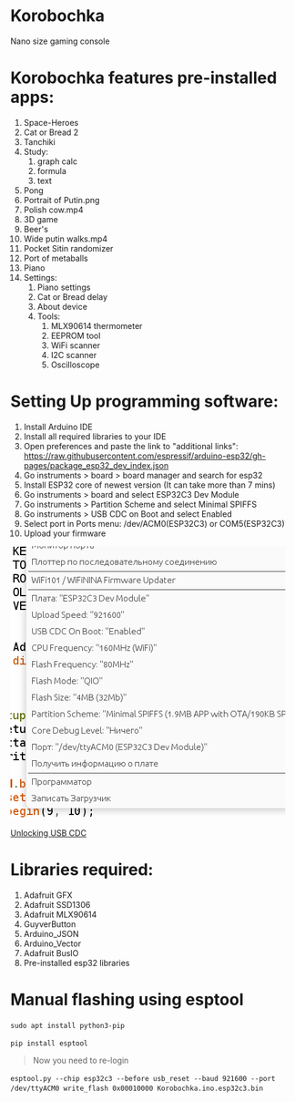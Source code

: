 # Korobochka
Nano size gaming console

# Korobochka features pre-installed apps:
  1. Space-Heroes
  2. Cat or Bread 2
  3. Tanchiki
  5. Study:
      1. graph calc
      2. formula
      3. text
  6. Pong
  7. Portrait of Putin.png
  8. Polish cow.mp4
  9. 3D game
  10. Beer's
  11. Wide putin walks.mp4
  12. Pocket Sitin randomizer
  13. Port of metaballs
  14. Piano
  15. Settings:
      1. Piano settings
      2. Cat or Bread delay
      3. About device
      4. Tools:
          1. MLX90614 thermometer
          2. EEPROM tool
          3. WiFi scanner
          4. I2C scanner
          5. Oscilloscope

# Setting Up programming software:

  1. Install Arduino IDE
  2. Install all required libraries to your IDE
  3. Open preferences and paste the link to "additional links":
    https://raw.githubusercontent.com/espressif/arduino-esp32/gh-pages/package_esp32_dev_index.json
  4. Go instruments > board > board manager and search for esp32
  5. Install ESP32 core of newest version (It can take more than 7 mins)
  6. Go instruments > board and select ESP32C3 Dev Module
  7. Go instruments > Partition Scheme and select Minimal SPIFFS
  8. Go instruments > USB CDC on Boot and select Enabled
  9. Select port in Ports menu: /dev/ACM0(ESP32C3) or COM5(ESP32C3)
  10. Upload your firmware

  ![Right settings](https://github.com/efim-sys/Korobochka/raw/main/settings.png "Make sure yuo have same settings")

  [Unlocking USB CDC](http://efim.adior.ru/index.php/46-korobochka-usb-cdc-unlock)

# Libraries required:
  1. Adafruit GFX
  2. Adafruit SSD1306
  3. Adafruit MLX90614
  4. GuyverButton
  5. Arduino_JSON
  6. Arduino_Vector
  7. Adafruit BusIO
  8. Pre-installed esp32 libraries

# Manual flashing using esptool
  `sudo apt install python3-pip`

  `pip install esptool`

>  Now you need to re-login

  `esptool.py --chip esp32c3 --before usb_reset --baud 921600 --port /dev/ttyACM0 write_flash 0x00010000 Korobochka.ino.esp32c3.bin`